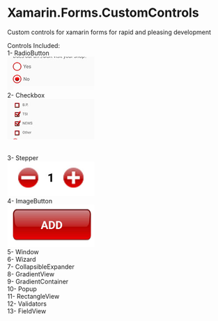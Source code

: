# Xamarin.Forms.CustomControls
<p>Custom controls for xamarin forms for rapid and pleasing development</p>
<p>Controls Included:<br />1- RadioButton

<br />
  <img src="screenshot-1548241447447.jpg" width=200px/>
  <br />
2- Checkbox
  <br />
  <img src="screenshot-1548241837975.jpg" width=200px/>
  
  <br />3- Stepper
  <br />
  <img src="screenshot-1548242079318.jpg" width=200px/>
  <br />4- ImageButton
  <br />
  <img src="imagebutton.jpg" width=200px/>
  <br />5- Window<br />6- Wizard<br />7- CollapsibleExpander<br />8- GradientView<br />9- GradientContainer<br />10- Popup<br />11- RectangleView<br />12- Validators<br />13- FieldView</p>
